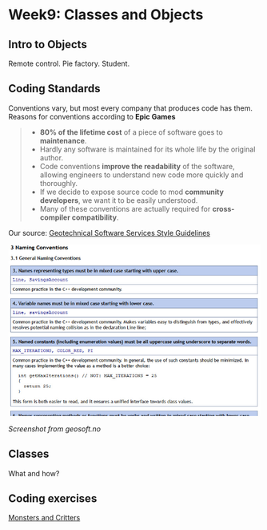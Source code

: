 # Week9: Classes and Objects

## Intro to Objects

Remote control. Pie factory. Student.

## Coding Standards

Conventions vary, but most every company that produces code has them. Reasons for conventions according to **Epic Games**

>
> * **80% of the lifetime cost** of a piece of software goes to **maintenance**.
> * Hardly any software is maintained for its whole life by the original author.
> * Code conventions **improve the readability** of the software, allowing engineers to understand new code more quickly and thoroughly.
> * If we decide to expose source code to mod **community developers**, we want it to be easily understood.
> * Many of these conventions are actually required for **cross-compiler compatibility**.

Our source: 
[Geotechnical Software Services Style Guidelines](http://geosoft.no/development/cppstyle.html)

![Geosoft screenshot](assets/week9/geosoft1.jpg)

_Screenshot from geosoft.no_

## Classes

What and how?

## Coding exercises

[Monsters and Critters](http://dannymcgillick.github.io/mds/ISE102/week9_code.html)